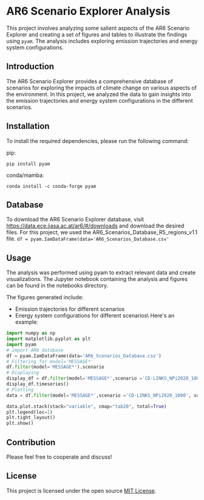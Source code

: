 # AR6 Scenario Explorer Analysis

This project involves analyzing some salient aspects of the AR6 Scenario Explorer and creating a set of figures and tables to illustrate the findings using `pyam`. The analysis includes exploring emission trajectories and energy system configurations.

## Introduction
The AR6 Scenario Explorer provides a comprehensive database of scenarios for exploring the impacts of climate change on various aspects of the environment. In this project, we analyzed the data to gain insights into the emission trajectories and energy system configurations in the different scenarios.

## Installation

To install the required dependencies, please run the following command:

pip:

```pip install pyam```

conda/mamba:

```conda install -c conda-forge pyam```

## Database
To download the AR6 Scenario Explorer database, visit https://data.ece.iiasa.ac.at/ar6/#/downloads and download the desired files. For this project, we used the AR6_Scenarios_Database_R5_regions_v1.1 file.
`df = pyam.IamDataFrame(data='AR6_Scenarios_Database.csv'`

## Usage
The analysis was performed using pyam to extract relevant data and create visualizations. The Jupyter notebook containing the analysis and figures can be found in the notebooks directory.

The figures generated include:

   - Emission trajectories for different scenarios
   - Energy system configurations for different scenarios\\
Here's an example:

```py
import numpy as np
import matplotlib.pyplot as plt
import pyam
# import AR6 database
df = pyam.IamDataFrame(data='AR6_Scenarios_Database.csv')
# Filtering for model='MESSAGE*' 
df.filter(model='MESSAGE*').scenario
# Displaying
display_df = df.filter(model='MESSAGE*',scenario ='CD-LINKS_NPi2020_1000', variable='Primary Energy|*CCS', level='1-', region='R5OECD90+EU')
display_df.timeseries()
# Plotting
data = df.filter(model='MESSAGE*',scenario ='CD-LINKS_NPi2020_1000', variable='Primary Energy|*CCS', level='1-', region='R5OECD90+EU')

data.plot.stack(stack="variable", cmap="tab20", total=True)
plt.legend(loc=1)
plt.tight_layout()
plt.show()
```

## Contribution
Please feel free to cooperate and discuss!

## License
This project is licensed under the open source [MIT
License](https://github.com/PyPSA/PyPSA/blob/master/LICENSE.txt).
